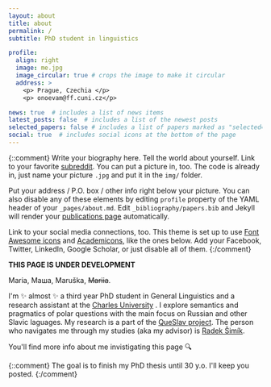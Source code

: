 ```yaml
---
layout: about
title: about
permalink: /
subtitle: PhD student in linguistics

profile:
  align: right
  image: me.jpg
  image_circular: true # crops the image to make it circular
  address: >
    <p> Prague, Czechia </p>
    <p> onoevam@ff.cuni.cz</p>

news: true  # includes a list of news items
latest_posts: false  # includes a list of the newest posts
selected_papers: false # includes a list of papers marked as "selected={true}"
social: true  # includes social icons at the bottom of the page
---
```

{::comment} 
Write your biography here. Tell the world about yourself. Link to your favorite [subreddit](http://reddit.com). You can put a picture in, too. The code is already in, just name your picture `.jpg` and put it in the `img/` folder.

Put your address / P.O. box / other info right below your picture. You can also disable any of these elements by editing `profile` property of the YAML header of your `_pages/about.md`. Edit `_bibliography/papers.bib` and Jekyll will render your [publications page](/al-folio/publications/) automatically.

Link to your social media connections, too. This theme is set up to use [Font Awesome icons](http://fortawesome.github.io/Font-Awesome/) and [Academicons](https://jpswalsh.github.io/academicons/), like the ones below. Add your Facebook, Twitter, LinkedIn, Google Scholar, or just disable all of them.
{:/comment} 

__THIS PAGE IS UNDER DEVELOPMENT__

Maria, Маша, Maruška, ~~Mariia~~. 

I'm :sparkles: almost :sparkles: a third year PhD student in General Linguistics and a research assistant at the <a href='https://www.ff.cuni.cz/home/'>Charles University</a> . I explore semantics and pragmatics of polar questions with the main focus on Russian and other Slavic laguages. My research is a part of the [QueSlav project](https://www.radeksimik.eu/minilab.html). The person who navigates me through my studies (aka my advisor) is [Radek Šimík](https://www.radeksimik.eu/personalia.html).     

You'll find more info about me invistigating this page :mag:

{::comment} 
The goal is to finish my PhD thesis until 30 y.o. I'll keep you posted. 
{:/comment} 
